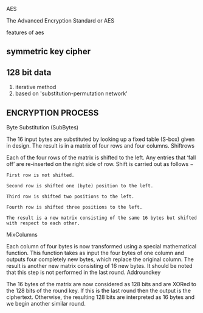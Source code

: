 AES

The Advanced Encryption Standard or AES

features of aes
## symmetric key cipher
## 128 bit data


1) iterative method
2) based on 'substitution-permutation network'

## ENCRYPTION PROCESS
Byte Substitution (SubBytes)

The 16 input bytes are substituted by looking up a fixed table (S-box) given in design. The result is in a matrix of four rows and four columns.
Shiftrows

Each of the four rows of the matrix is shifted to the left. Any entries that ‘fall off’ are re-inserted on the right side of row. Shift is carried out as follows −

    First row is not shifted.

    Second row is shifted one (byte) position to the left.

    Third row is shifted two positions to the left.

    Fourth row is shifted three positions to the left.

    The result is a new matrix consisting of the same 16 bytes but shifted with respect to each other.

MixColumns

Each column of four bytes is now transformed using a special mathematical function. This function takes as input the four bytes of one column and outputs four completely new bytes, which replace the original column. The result is another new matrix consisting of 16 new bytes. It should be noted that this step is not performed in the last round.
Addroundkey

The 16 bytes of the matrix are now considered as 128 bits and are XORed to the 128 bits of the round key. If this is the last round then the output is the ciphertext. Otherwise, the resulting 128 bits are interpreted as 16 bytes and we begin another similar round.
